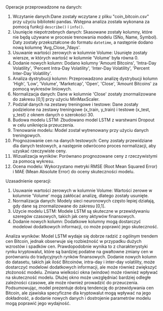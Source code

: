 Operacje przeprowadzone na danych:
1. Wczytanie danych:Dane zostały wczytane z pliku "coin_bitcoin.csv" przy użyciu biblioteki pandas. Wstępna analiza została wykonana za pomocą funkcji `describe()` i `info()`.
2. Usunięcie niepotrzebnych danych: Skasowane zostały kolumny, które nie będą używane w procesie trenowania modelu (SNo, Name, Symbol). Daty zostały przekształcone do formatu `datetime`, a następnie dodano nową kolumnę 'Avg_Close_7days'.
3. Usuwanie wartości zerowych w kolumnie Volume: Usunięte zostały wiersze, w których wartość w kolumnie 'Volume' była równa 0.
4. Dodanie nowych kolumn: Dodano kolumny 'Amount Bitcoins', 'Intra-Day Volatility', 'Percent Intra-Day Volatility', 'Inter-Day Volatility', 'Percent Inter-Day Volatility'.
5. Analiza dystrybucji kolumn: Przeprowadzono analizę dystrybucji kolumn 'High', 'Low', 'Volume', 'Marketcap', 'Open', 'Close', 'Amount Bitcoins' za pomocą wykresów liniowych.
6. Normalizacja danych: Dane w kolumnie 'Close' zostały znormalizowane do zakresu [0,1] przy użyciu MinMaxScaler.
7. Podział danych na zestawy treningowe i testowe: Dane zostały podzielone na zestawy treningowe (x_train, y_train) i testowe (x_test, y_test) z oknem danych o szerokości 30.
8. Budowa modelu LSTM: Zbudowano model LSTM z warstwami Dropout w celu uniknięcia przeuczenia.
9. Trenowanie modelu: Model został wytrenowany przy użyciu danych treningowych.
10. Prognozowanie cen na danych testowych: Ceny zostały przewidziane dla danych testowych, a następnie odwrócono proces normalizacji, aby uzyskać rzeczywiste ceny.
11. Wizualizacja wyników: Porównano prognozowane ceny z rzeczywistymi za pomocą wykresu.
12. Ocena modelu: Wykorzystano metryki RMSE (Root Mean Squared Error) i MAE (Mean Absolute Error) do oceny skuteczności modelu.

Uzasadnienie operacji:
1. Usuwanie wartości zerowych w kolumnie Volume: Wartości zerowe w kolumnie 'Volume' mogą zakłócać analizę, dlatego zostały usunięte.
2. Normalizacja danych: Modely sieci neuronowych często lepiej działają, gdy dane są znormalizowane do zakresu [0,1].
3. Użycie modelu LSTM: Modele LSTM są skuteczne w przewidywaniu szeregów czasowych, takich jak ceny aktywów finansowych.
4. Dodanie nowych kolumn: Dodatkowe kolumny mogą dostarczyć modelowi dodatkowych informacji, co może poprawić jego skuteczność.

Analiza wyników:
Model LSTM wydaje się dobrze radzić z ogólnym trendem cen Bitcoin, jednak obserwuje się rozbieżność w przypadku dużych wzrostów i spadków cen. Prawdopodobnie wynika to z charakterystyki rynku kryptowalut, które są bardziej podatne na gwałtowne zmiany cen w porównaniu do tradycyjnych rynków finansowych.
Dodanie nowych kolumn do datasetu, takich jak ilość Bitcoinów, intra-day i inter-day volatility, może dostarczyć modelowi dodatkowych informacji, ale może również zwiększyć złożoność modelu.
Zmiana wielkości okna (window) może również wpływać na skuteczność modelu. Dłużej okno może uwzględniać bardziej odległe zależności czasowe, ale może również prowadzić do przeuczenia.
Podsumowując, model prezentuje dobrą tendencję do przewidywania cen Bitcoin, ale zjawiska specyficzne dla kryptowalut mogą wpływać na jego dokładność, a dodanie nowych danych i dostrojenie parametrów modelu mogą poprawić jego wydajność.
